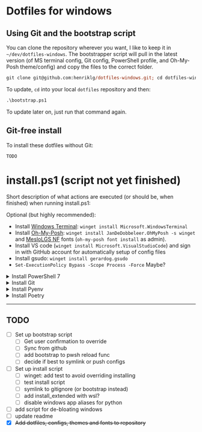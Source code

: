 # Dotfiles for windows


## Using Git and the bootstrap script

You can clone the repository wherever you want, I like to keep it in `~/dev/dotfiles-windows`. The bootstrapper script will pull in the latest version (of MS terminal config, Git config, PowerShell profile, and Oh-My-Posh theme/config) and copy the files to the correct folder.

```ps
git clone git@github.com:henriklg/dotfiles-windows.git; cd dotfiles-windows; .\bootstrap.ps1
```

To update, `cd` into your local `dotfiles` repository and then:

```ps
.\bootstrap.ps1
```

To update later on, just run that command again.

## Git-free install

To install these dotfiles without Git:

```ps
TODO
```

# install.ps1 (script not yet finished)
Short description of what actions are executed (or should be, when finished) when running install.ps1:

Optional (but highly recommended):
- Install [Windows Terminal](https://www.microsoft.com/en-us/p/windows-terminal/9n0dx20hk701?activetab=pivot:overviewtab): `winget install Microsoft.WindowsTerminal`
- Install [Oh-My-Posh](https://github.com/jandedobbeleer/oh-my-posh): `winget install JanDeDobbeleer.OhMyPosh -s winget` and [MesloLGS NF](https://github.com/henriklg/dotfiles-windows/tree/main/fonts) fonts (`oh-my-posh font install` as admin).
- Install VS code (`winget install Microsoft.VisualStudioCode`) and sign in with GitHub account for automatically setup of config files
- Install gsudo: `winget install gerardog.gsudo`
- `Set-ExecutionPolicy Bypass -Scope Process -Force` Maybe?


<details close>
<summary>
Install PowerShell 7
</summary>

- pwsh: `winget install PowerShell`
- [Microsoft docs](https://docs.microsoft.com/en-us/powershell/scripting/install/installing-powershell-on-windows?view=powershell-7.2)
- [github.com/PowerShell](https://github.com/PowerShell/PowerShell/releases)
</details>


<details close>
<summary>
Install Git
</summary>

- pwsh: `winget install --id Git.Git -e --source winget`
- Site: [Git](https://git-scm.com/download/win)
- Optional: [GitHub Desktop](https://desktop.github.com/)
- NB: remember to set `.gitconfig`
</details>


<details close>
<summary>
Install Pyenv
</summary>

- pwsh:
```ps
Invoke-WebRequest -UseBasicParsing -Uri "https://raw.githubusercontent.com/pyenv-win/pyenv-win/master/pyenv-win/install-pyenv-win.ps1" -OutFile "./install-pyenv-win.ps1"; &"./install-pyenv-win.ps1"
```
- [Pyenv repo](https://github.com/pyenv-win/pyenv-win)
- Disable windows app aliases
- Install Python 3.9.0: `pyenv install 3.9.0`
</details>


<details close>
<summary>
Install Poetry
</summary>

- [Poetry website](https://python-poetry.org/docs/#windows-powershell-install-instructions)
- [Poetry GitHub](https://github.com/python-poetry/poetry)
- Run the following in PowerShell (admin not needed):
```ps
(Invoke-WebRequest -Uri https://install.python-poetry.org -UseBasicParsing).Content | py -
```
- Run: `poetry config virtualenvs.in-project true` to store environments files in project folder
- Update (NB: Admin required): `poetry self update` (add '--preview' for latest preview)
</details>


***

## TODO
- [ ] Set up bootstrap script
  - [ ] Get user confirmation to override
  - [ ] Sync from github
  - [ ] add bootstrap to pwsh reload func
  - [ ] decide if best to symlink or push configs
- [ ] Set up install script
  - [ ] winget: add test to avoid overriding installing
  - [ ] test install script
  - [ ] symlink to gitignore (or bootstrap instead)
  - [ ] add install_extended with wsl?
  - [ ] disable windows app aliases for python
- [ ] add script for de-bloating windows
- [ ] update readme
- [x] ~~Add dotfiles, configs, themes and fonts to repository~~
